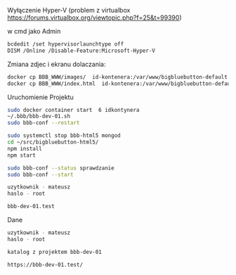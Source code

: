 Wyłączenie Hyper-V (problem z virtualbox https://forums.virtualbox.org/viewtopic.php?f=25&t=99390)

w cmd jako Admin

```sh
bcdedit /set hypervisorlaunchtype off
DISM /Online /Disable-Feature:Microsoft-Hyper-V
```

Zmiana zdjec i ekranu dolaczania:

```sh
docker cp BBB_WWW/images/  id-kontenera:/var/www/bigbluebutton-default
docker cp BBB_WWW/index.html  id-kontenera:/var/www/bigbluebutton-default
```

Uruchomienie Projektu

```sh
sudo docker container start  6 idkontynera
~/.bbb/bbb-dev-01.sh
sudo bbb-conf --restart

sudo systemctl stop bbb-html5 mongod
cd ~/src/bigbluebutton-html5/
npm install
npm start

sudo bbb-conf --status sprawdzanie 
sudo bbb-conf --start

uzytkownik - mateusz
haslo - root

bbb-dev-01.test
```

Dane 

```sh
uzytkownik - mateusz
haslo - root

katalog z projektem bbb-dev-01

https://bbb-dev-01.test/
```

